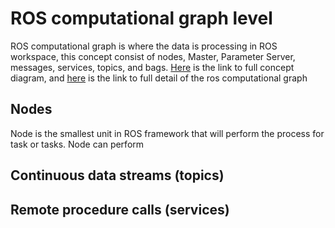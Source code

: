 # ROS computational graph level

ROS computational graph is where the data is processing in ROS workspace, this concept consist of nodes, Master, Parameter Server, messages, services, topics, and bags. [Here](https://github.com/gmp-prem/BasicROS/blob/main/Images/roscompgraph.png) is the link to full concept diagram, and [here](http://wiki.ros.org/ROS/Concepts#:~:text=services%20in%20ROS.-,ROS%20Computation%20Graph%20Level,the%20Graph%20in%20different%20ways.) is the link to full detail of the ros computational graph

## Nodes

Node is the smallest unit in ROS framework that will perform the process for task or tasks. Node can perform 

## Continuous data streams (topics)



## Remote procedure calls (services)